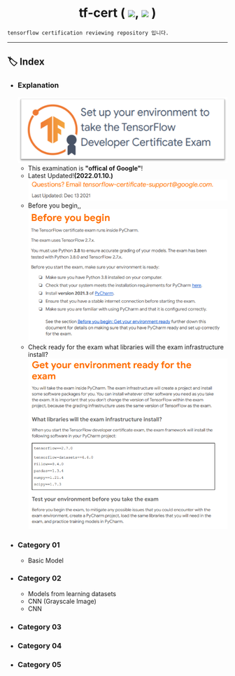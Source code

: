 <div align="center"><h1>tf-cert ( <img src="https://img.shields.io/badge/Python-3776AB?style=flat&logo=Python&logoColor=white"/>, <img src="https://img.shields.io/badge/Tensorflow-FF6F00?style=flat&logo=Tensorflow&logoColor=white"/> )</h1></div>

    tensorflow certification reviewing repository 입니다.

---

## **🏷️ Index**
- ### Explanation
    ![exam_logo](https://github.com/JH9892/tf_cert/blob/main/src/readme_img01.png)
    - This examination is **"offical of Google"**!
    - Latest Updated!**(2022.01.10.)**  
    ![latest updated](https://github.com/JH9892/tf_cert/blob/main/src/tf_cert_1.png)
    - Before you begin,,  
    ![before you begin](https://github.com/JH9892/tf_cert/blob/main/src/tf_cert_2.png)
    - Check ready for the exam what libraries will the exam infrastructure install?  
    ![what lib](https://github.com/JH9892/tf_cert/blob/main/src/tf_cert_3.png)
- ### Category 01
    - Basic Model
- ### Category 02
    - Models from learning datasets
    - CNN (Grayscale Image)
    - CNN
- ### Category 03
- ### Category 04
- ### Category 05
